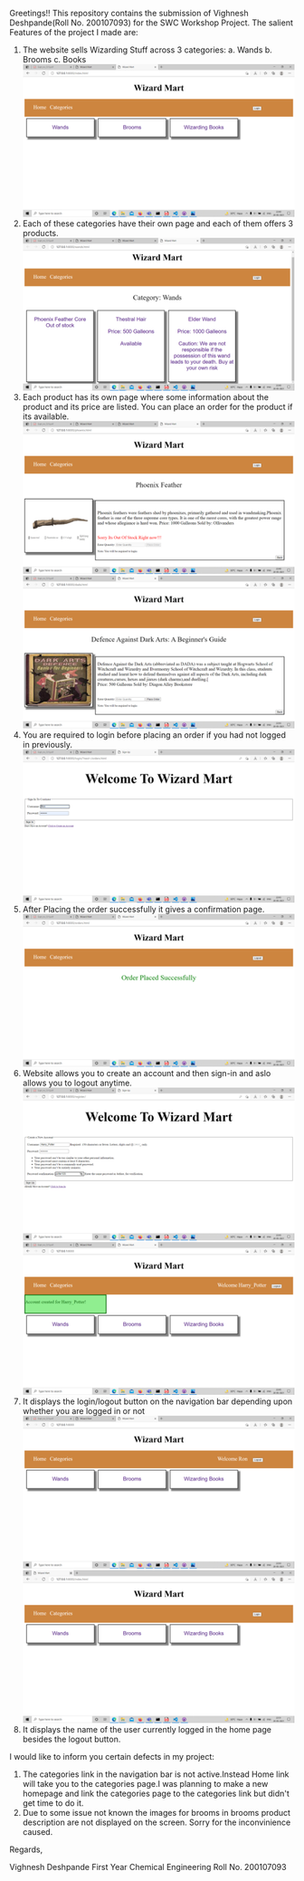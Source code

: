 Greetings!!
This repository contains the submission of Vighnesh Deshpande(Roll No. 200107093) for the SWC Workshop Project.
The salient Features of the project I made are:
1. The website sells Wizarding Stuff across 3 categories:
    a. Wands 
    b. Brooms
    c. Books
![Home Without Login](readme_images/home_wl.png)
2. Each of these categories have their own page and each of them offers 3 products.
![Wands Page](readme_images/wands.png)
3. Each product has its own page where some information about the product and its price are listed. You can place an order for the product if its available.
![When Product is Unavailable](readme_images/wand_desc.png)
![When Available](readme_images/prod_desc.png)
4. You are required to login before placing an order if you had not logged in previously.
![Login](readme_images/login.png)
5. After Placing the order successfully it gives a confirmation page.
![Order Successful](readme_images/ord_success.png)
6. Website allows you to create an account and then sign-in and aslo allows you to logout anytime.
![Account Creation](readme_images/account_creation.png)
![Home Page After Account Creation](readme_images/post_account_created_homepage.png)
7. It displays the login/logout button on the navigation bar depending upon whether you are logged in or not
![When logged-in](readme_images/when_logged_in.png)
![When logged-out](readme_images/when_logged_out.png)
8. It displays the name of the user currently logged in the home page besides the logout button.


I would like to inform you certain defects in my project:
1. The categories link in the navigation bar is not active.Instead Home link will take you to the categories page.I was planning to make a new homepage and link the categories page to the categories link but didn't get time to do it.
2. Due to some issue not known the images for brooms in brooms product description are not displayed on the screen. Sorry for the inconvinience caused.

Regards,

Vighnesh Deshpande
First Year Chemical Engineering
Roll No. 200107093

